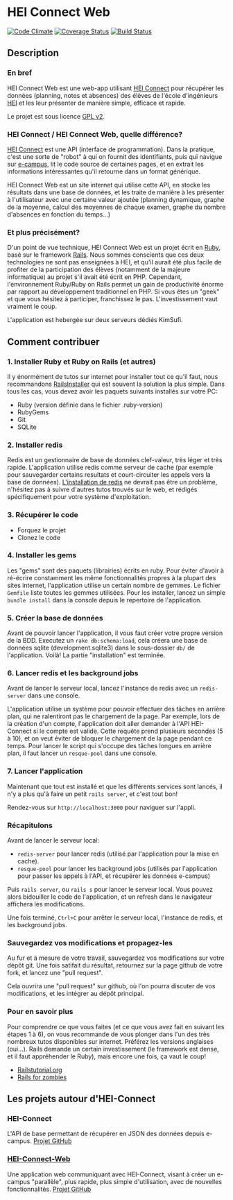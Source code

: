 HEI Connect Web
=========

[![Code Climate](https://codeclimate.com/github/ldavin/hei-connect-web.png)](https://codeclimate.com/github/ldavin/hei-connect-web)
[![Coverage Status](https://coveralls.io/repos/ldavin/hei-connect-web/badge.png)](https://coveralls.io/r/ldavin/hei-connect-web)
[![Build Status](https://travis-ci.org/ldavin/hei-connect-web.png?branch=master)](https://travis-ci.org/ldavin/hei-connect-web)

## Description
### En bref
HEI Connect Web est une web-app utilisant [HEI Connect](https://github.com/ldavin/hei-connect) pour récupérer les données (planning, notes et absences) des élèves de l'école d'ingénieurs [HEI](http://www.hei.fr) et les leur présenter de manière simple, efficace et rapide.

Le projet est sous licence [GPL v2](http://choosealicense.com/licenses/gpl-v2/).

### HEI Connect / HEI Connect Web, quelle différence?
[HEI Connect](https://github.com/ldavin/hei-connect) est une API (interface de programmation). Dans la pratique, c'est une sorte de "robot" à qui on fournit des identifiants, puis qui navigue sur [e-campus](http://e-campus.hei.fr/), lit le code source de certaines pages, et en extrait les informations intéressantes qu'il retourne dans un format générique.

HEI Connect Web est un site internet qui utilise cette API, en stocke les résultats dans une base de données, et les traite de manière à les présenter à l'utilisateur avec une certaine valeur ajoutée (planning dynamique, graphe de la moyenne, calcul des moyennes de chaque examen, graphe du nombre d'absences en fonction du temps...)

### Et plus précisément?
D'un point de vue technique, HEI Connect Web est un projet écrit en [Ruby](http://www.ruby-lang.org/), basé sur le framework [Rails](http://rubyonrails.org/).
Nous sommes conscients que ces deux technologies ne sont pas enseignées à HEI, et qu'il aurait été plus facile de profiter de la participation des élèves (notamment de la majeure informatique) au projet s'il avait été écrit en PHP. Cependant, l'environnement Ruby/Ruby on Rails permet un gain de productivité énorme par rapport au développement traditionnel en PHP. Si vous êtes un "geek" et que vous hésitez à participer, franchissez le pas. L'investissement vaut vraiment le coup.

L'application est hebergée sur deux serveurs dédiés KimSufi.

## Comment contribuer

### 1. Installer Ruby et Ruby on Rails (et autres)
Il y énormément de tutos sur internet pour installer tout ce qu'il faut, nous recommandons [RailsInstaller](http://railsinstaller.org/) qui est souvent la solution la plus simple.
Dans tous les cas, vous devez avoir les paquets suivants installés sur votre PC:

- Ruby (version définie dans le fichier .ruby-version)
- RubyGems
- Git
- SQLite

### 2. Installer redis
Redis est un gestionnaire de base de données clef-valeur, très léger et très rapide.
L'application utilise redis comme serveur de cache (par exemple pour sauvegarder certains resultats et court-circuiter les appels vers la base de données).
[L'installation de redis](http://redis.io/download) ne devrait pas être un problème, n'hésitez pas à suivre d'autres tutos trouvés sur le web, et rédigés spécifiquement pour votre système d'exploitation.

### 3. Récupérer le code
* Forquez le projet
* Clonez le code

### 4. Installer les gems
Les "gems" sont des paquets (librairies) écrits en ruby. Pour éviter d'avoir à ré-écrire constamment les même fonctionnalités propres à la plupart des sites internet, l'application utilise un certain nombre de gemmes. Le fichier `Gemfile` liste toutes les gemmes utilisées.
Pour les installer, lancez un simple `bundle install` dans la console depuis le repertoire de l'application.

### 5. Créer la base de données
Avant de pouvoir lancer l'application, il vous faut créer votre propre version de la BDD. Executez un `rake db:schema:load`, cela créera une base de données sqlite (development.sqlite3) dans le sous-dossier `db/` de l'application.
Voilà! La partie "installation" est terminée.

### 6. Lancer redis et les background jobs
Avant de lancer le serveur local, lancez l'instance de redis avec un `redis-server` dans une console.

L'application utilise un système pour pouvoir effectuer des tâches en arrière plan, qui ne ralentiront pas le chargement de la page.
Par exemple, lors de la création d'un compte, l'application doit aller demander à l'API HEI-Connect si le compte est valide. Cette requête prend plusieurs secondes (5 à 10), et on veut éviter de bloquer le chargement de la page pendant ce temps.
Pour lancer le script qui s'occupe des tâches longues en arrière plan, il faut lancer un `resque-pool` dans une console.

### 7. Lancer l'application
Maintenant que tout est installé et que les différents services sont lancés, il n'y a plus qu'à faire un petit `rails server`, et c'est tout bon!

Rendez-vous sur `http://localhost:3000` pour naviguer sur l'appli.

### Récapitulons
Avant de lancer le serveur local:

* `redis-server` pour lancer redis (utilisé par l'application pour la mise en cache).
* `resque-pool` pour lancer les background jobs (utilisés par l'application pour passer les appels à l'API, et récupérer les données e-campus)

Puis `rails server`, ou `rails s` pour lancer le serveur local.
Vous pouvez alors bidouiller le code de l'application, et un refresh dans le navigateur affichera les modifications.

Une fois terminé, `Ctrl+C` pour arrêter le serveur local, l'instance de redis, et les background jobs.

### Sauvegardez vos modifications et propagez-les
Au fur et à mesure de votre travail, sauvegardez vos modifications sur votre dépôt git. Une fois satifait du résultat, retournez sur la page github de votre fork, et lancez une "pull request".

Cela ouvrira une "pull request" sur github, où l'on pourra discuter de vos modifications, et les intégrer au dépôt principal.

### Pour en savoir plus
Pour comprendre ce que vous faites (et ce que vous avez fait en suivant les étapes 1 à 6), on vous recommande de vous plonger dans l'un des très nombreux tutos disponibles sur internet. Préférez les versions anglaises (oui...). Rails demande un certain investissement (le framework est dense, et il faut appréhender le Ruby), mais encore une fois, ça vaut le coup!

* [Railstutorial.org](http://ruby.railstutorial.org/)
* [Rails for zombies](http://railsforzombies.org/)

## Les projets autour d'HEI-Connect
### HEI-Connect
L'API de base permettant de récupérer en JSON des données depuis e-campus.
[Projet GitHub](https://github.com/ldavin/hei-connect)

### [HEI-Connect-Web](http://www.hei-connect.eu)
Une application web communiquant avec HEI-Connect, visant à créer un e-campus "parallèle", plus rapide, plus simple d'utilisation, avec de nouvelles fonctionnalités.
[Projet GitHub](https://github.com/ldavin/hei-connect-web)
